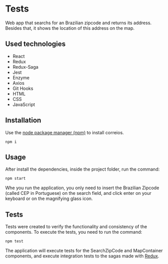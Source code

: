 # Tests

Web app that searchs for an Brazilian zipcode and returns its address. Besides that, it shows the location of this address on the map.

## Used technologies

- React
- Redux
- Redux-Saga
- Jest
- Enzyme
- Axios
- Git Hooks
- HTML
- CSS
- JavaScript

## Installation

Use the [node package manager (npm)](https://nodejs.org/en/) to install correios.

```
npm i
```

## Usage

After install the dependencies, inside the project folder, run the command: 
```
npm start
```
Whe you run the application, you only need to insert the Brazilian Zipcode (called CEP in Portuguese) on the search field, and click enter on your keyboard or on the magnifying glass
 icon.

## Tests

Tests were created to verify the functionality and consistency of the components. To execute the tests, you need to run the command:
```
npm test
```
The application will execute tests for the SearchZipCode and MapContainer components, and execute integration tests to the sagas made with [Redux](https://redux.js.org/).

